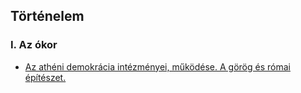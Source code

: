 ## Történelem

### I. Az ókor
  - [Az athéni demokrácia intézményei, működése. A görög és római építészet.](./tortenelem/1_atheni_demokracia.md)